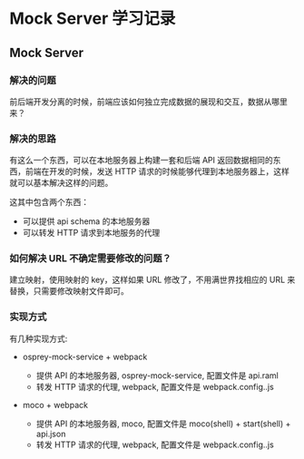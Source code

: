 # Mock Server 学习记录

## Mock Server

### 解决的问题

前后端开发分离的时候，前端应该如何独立完成数据的展现和交互，数据从哪里来？


### 解决的思路

有这么一个东西，可以在本地服务器上构建一套和后端 API 返回数据相同的东西，前端在开发的时候，发送 HTTP 请求的时候能够代理到本地服务器上，这样就可以基本解决这样的问题。

这其中包含两个东西：

- 可以提供 api schema 的本地服务器
- 可以转发 HTTP 请求到本地服务的代理

### 如何解决 URL 不确定需要修改的问题？

建立映射，使用映射的 key，这样如果 URL 修改了，不用满世界找相应的 URL 来替换，只需要修改映射文件即可。

### 实现方式

有几种实现方式:

- osprey-mock-service + webpack
    
    * 提供 API 的本地服务器, osprey-mock-service, 配置文件是 api.raml
    * 转发 HTTP 请求的代理, webpack, 配置文件是 webpack.config..js

- moco + webpack

    * 提供 API 的本地服务器, moco, 配置文件是 moco(shell) + start(shell) + api.json
    * 转发 HTTP 请求的代理, webpack, 配置文件是 webpack.config..js
